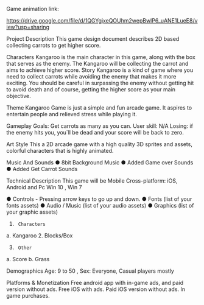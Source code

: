 Game animation link:

https://drive.google.com/file/d/1QGYgjxeQOUhm2wepBwlP6_uANE1LueE8/view?usp=sharing

Project Description
This game design document describes 2D based collecting carrots to get higher score.
 
Characters
Kangaroo is the main character in this game, along with the box that serves as the enemy. The Kangaroo will be collecting the carrot and aims to achieve higher score.
Story
Kangaroo is a kind of game where you need to collect carrots while avoiding the enemy that makes it more exciting. You should be careful in surpassing the enemy without getting hit to avoid death and of course, getting the higher score as your main objective.
 
Theme
Kangaroo Game is just a simple and fun arcade game. It aspires to entertain people and relieved stress while playing it.
 
Gameplay
Goals: Get carrots as many as you can.
User skill: N/A
Losing: if the enemy hits you, you`ll be dead and your score will be back to zero.
 
 
Art Style
This a 2D arcade game with a high quality 3D sprites and assets, colorful characters that is highly animated.
 
Music And Sounds
●      8bit Background Music
●     Added Game over Sounds
●     Added Get Carrot Sounds

Technical Description
        	This game  will be Mobile Cross-platform: iOS, Android and Pc Win 10 , Win 7
 
●  Controls - Pressing arrow keys to go  up and down.
● 	Fonts  (list of your fonts assets)
● 	Audio / Music  (list of your audio assets)
● 	Graphics (list of your graphic assets)

1.     	Characters
a.     	Kangaroo
2.     	Blocks/Box

3.     	Other
a.     Score
b.    Grass
 
Demographics
Age: 9 to 50 , Sex: Everyone, Casual players mostly
 
Platforms & Monetization
        	Free android app with in-game ads, and paid version without ads. Free iOS with ads. Paid iOS version without ads. In game purchases.
